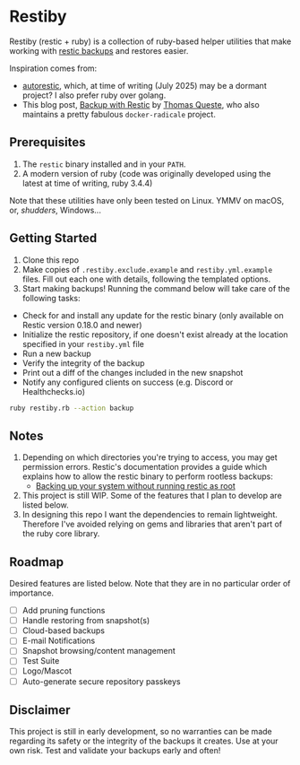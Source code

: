 # Restiby

Restiby (restic + ruby) is a collection of ruby-based helper utilities that make working with [restic backups][restic-backups] and restores easier.

Inspiration comes from:
  - [autorestic][autorestic], which, at time of writing (July 2025) may be a dormant project?  I also prefer ruby over golang.
  - This blog post, [Backup with Restic][backup-with-restic] by [Thomas Queste][tomsquest], who also maintains a pretty fabulous `docker-radicale` project.

## Prerequisites
1. The `restic` binary installed and in your `PATH`.
1. A modern version of ruby (code was originally developed using the latest at time of writing, ruby 3.4.4)

Note that these utilities have only been tested on Linux. YMMV on macOS, or, *shudders*, Windows...

## Getting Started
1. Clone this repo
1. Make copies of `.restiby.exclude.example` and `restiby.yml.example` files.  Fill out each one with details, following the templated options.
1. Start making backups!  Running the command below will take care of the following tasks:
  - Check for and install any update for the restic binary (only available on Restic version 0.18.0 and newer)
  - Initialize the restic repository, if one doesn't exist already at the location specified in your `restiby.yml` file
  - Run a new backup
  - Verify the integrity of the backup
  - Print out a diff of the changes included in the new snapshot
  - Notify any configured clients on success (e.g. Discord or Healthchecks.io)

```bash
ruby restiby.rb --action backup
```

## Notes
1. Depending on which directories you're trying to access, you may get permission errors.  Restic's documentation provides a guide which explains how to allow the restic binary to perform rootless backups:
    - [Backing up your system without running restic as root][backup-without-root]
1. This project is still WIP.  Some of the features that I plan to develop are listed below.
1. In designing this repo I want the dependencies to remain lightweight.  Therefore I've avoided relying on gems and libraries that aren't part of the ruby core library.

## Roadmap
Desired features are listed below.  Note that they are in no particular order of importance.
- [ ] Add pruning functions
- [ ] Handle restoring from snapshot(s)
- [ ] Cloud-based backups
- [ ] E-mail Notifications
- [ ] Snapshot browsing/content management
- [ ] Test Suite
- [ ] Logo/Mascot
- [ ] Auto-generate secure repository passkeys

[restic-backups]:https://restic.readthedocs.io
[autorestic]:https://github.com/cupcakearmy/autorestic
[backup-with-restic]:https://www.tomsquest.com/blog/2024/12/backup-restic-setup/
[tomsquest]:https://github.com/tomsquest
[backup-without-root]:https://restic.readthedocs.io/en/stable/080_examples.html#backing-up-your-system-without-running-restic-as-root

## Disclaimer
This project is still in early development, so no warranties can be made regarding its safety or the integrity of the backups it creates.  Use at your own risk.  Test and validate your backups early and often!
